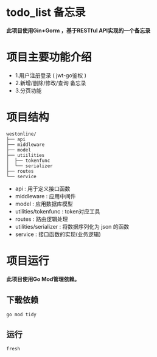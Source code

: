 # todo_list 备忘录

**此项目使用Gin+Gorm ，基于RESTful API实现的一个备忘录**

# 项目主要功能介绍  
* 1.用户注册登录 ( jwt-go鉴权 )  
* 2.新增/删除/修改/查询 备忘录  
* 3.分页功能  

# 项目结构  
```
westonline/  
├── api  
├── middleware  
├── model  
├── utiilities  
│  ├── tokenfunc  
│  └── serializer  
├── routes  
└── service  
```     
  
* api : 用于定义接口函数    
* middleware : 应用中间件    
* model : 应用数据库模型  
* utilities/tokenfunc : token对应工具  
* routes : 路由逻辑处理  
* utilities/serializer : 将数据序列化为 json 的函数      
* service : 接口函数的实现(业务逻辑)       

# 项目运行  
**此项目使用Go Mod管理依赖。**    
## 下载依赖    
`go mod tidy`  
## 运行  
`fresh`
